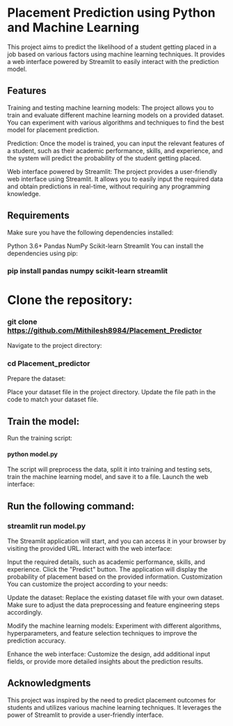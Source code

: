 # Placement Prediction using Python and Machine Learning
This project aims to predict the likelihood of a student getting placed in a job based on various factors using machine learning techniques. It provides a web interface powered by Streamlit to easily interact with the prediction model.

## Features
Training and testing machine learning models: The project allows you to train and evaluate different machine learning models on a provided dataset. You can experiment with various algorithms and techniques to find the best model for placement prediction.

Prediction: Once the model is trained, you can input the relevant features of a student, such as their academic performance, skills, and experience, and the system will predict the probability of the student getting placed.

Web interface powered by Streamlit: The project provides a user-friendly web interface using Streamlit. It allows you to easily input the required data and obtain predictions in real-time, without requiring any programming knowledge.

## Requirements
Make sure you have the following dependencies installed:

Python 3.6+
Pandas
NumPy
Scikit-learn
Streamlit
You can install the dependencies using pip:

### pip install pandas numpy scikit-learn streamlit

# Clone the repository:

### git clone https://github.com/Mithilesh8984/Placement_Predictor

Navigate to the project directory:
### cd Placement_predictor

Prepare the dataset:

Place your dataset file in the project directory.
Update the file path in the code to match your dataset file.
## Train the model:

Run the training script:
#### python model.py
The script will preprocess the data, split it into training and testing sets, train the machine learning model, and save it to a file.
Launch the web interface:

## Run the following command:

### streamlit run model.py
The Streamlit application will start, and you can access it in your browser by visiting the provided URL.
Interact with the web interface:

Input the required details, such as academic performance, skills, and experience.
Click the "Predict" button.
The application will display the probability of placement based on the provided information.
Customization
You can customize the project according to your needs:

Update the dataset: Replace the existing dataset file with your own dataset. Make sure to adjust the data preprocessing and feature engineering steps accordingly.

Modify the machine learning models: Experiment with different algorithms, hyperparameters, and feature selection techniques to improve the prediction accuracy.

Enhance the web interface: Customize the design, add additional input fields, or provide more detailed insights about the prediction results.

## Acknowledgments
This project was inspired by the need to predict placement outcomes for students and utilizes various machine learning techniques. It leverages the power of Streamlit to provide a user-friendly interface.
